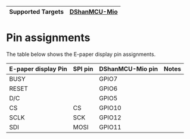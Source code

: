 | Supported Targets | [DShanMCU-Mio](https://forums.100ask.net/c/esp/esp32s3/50) |
| ----------------- | ------------ |

# Pin assignments

The table below shows the E-paper display pin assignments.

E-paper display Pin      | SPI pin | DShanMCU-Mio pin     |  Notes
-------------------------|---------|----------------------|-------------
 BUSY                    |         | GPIO7                |
 RESET                   |         | GPIO6                |
 D/C                     |         | GPIO5                |
 CS                      | CS      | GPIO10               |
 SCLK                    | SCK     | GPIO12               |
 SDI                     | MOSI    | GPIO11               |

